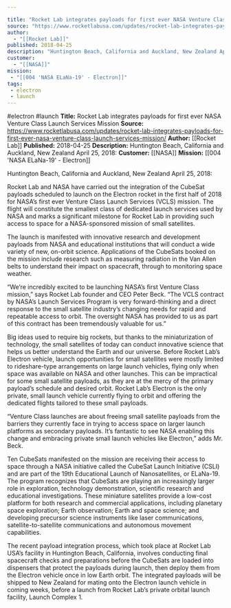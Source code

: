 ```yaml
---

title: "Rocket Lab integrates payloads for first ever NASA Venture Class Launch Services Mission "
source: "https://www.rocketlabusa.com/updates/rocket-lab-integrates-payloads-for-first-ever-nasa-venture-class-launch-services-mission/"
author:
  - "[[Rocket Lab]]"
published: 2018-04-25
description: "Huntington Beach, California and Auckland, New Zealand April 25, 2018:"
customer:
  - "[[NASA]]"
mission:
 - "[[004 'NASA ELaNa-19' - Electron]]"
tags:
 - electron
 - launch
---
```


#electron #launch
**Title:** Rocket Lab integrates payloads for first ever NASA Venture Class Launch Services Mission 
**Source:** https://www.rocketlabusa.com/updates/rocket-lab-integrates-payloads-for-first-ever-nasa-venture-class-launch-services-mission/
**Author:** [[Rocket Lab]]
**Published:** 2018-04-25
**Description:** Huntington Beach, California and Auckland, New Zealand April 25, 2018:
**Customer:** [[NASA]]
**Mission:** [[004 'NASA ELaNa-19' - Electron]]

Huntington Beach, California and Auckland, New Zealand April 25, 2018:

Rocket Lab and NASA have carried out the integration of the CubeSat payloads scheduled to launch on the Electron rocket in the first half of 2018 for NASA’s first ever Venture Class Launch Services (VCLS) mission. The flight will constitute the smallest class of dedicated launch services used by NASA and marks a significant milestone for Rocket Lab in providing such access to space for a NASA-sponsored mission of small satellites.

The launch is manifested with innovative research and development payloads from NASA and educational institutions that will conduct a wide variety of new, on-orbit science. Applications of the CubeSats booked on the mission include research such as measuring radiation in the Van Allen belts to understand their impact on spacecraft, through to monitoring space weather.

“We’re incredibly excited to be launching NASA’s first Venture Class mission,” says Rocket Lab founder and CEO Peter Beck. “The VCLS contract by NASA’s Launch Services Program is very forward-thinking and a direct response to the small satellite industry’s changing needs for rapid and repeatable access to orbit. The oversight NASA has provided to us as part of this contract has been tremendously valuable for us.”

Big ideas used to require big rockets, but thanks to the miniaturization of technology, the small satellites of today can conduct innovative science that helps us better understand the Earth and our universe. Before Rocket Lab’s Electron vehicle, launch opportunities for small satellites were mostly limited to rideshare-type arrangements on large launch vehicles, flying only when space was available on NASA and other launches. This can be impractical for some small satellite payloads, as they are at the mercy of the primary payload’s schedule and desired orbit. Rocket Lab’s Electron is the only private, small launch vehicle currently flying to orbit and offering the dedicated flights tailored to these small payloads.

“Venture Class launches are about freeing small satellite payloads from the barriers they currently face in trying to access space on larger launch platforms as secondary payloads. It’s fantastic to see NASA enabling this change and embracing private small launch vehicles like Electron,” adds Mr. Beck.

Ten CubeSats manifested on the mission are receiving their access to space through a NASA initiative called the CubeSat Launch Initiative (CSLI) and are part of the 19th Educational Launch of Nanosatellites, or ELaNa-19. The program recognizes that CubeSats are playing an increasingly larger role in exploration, technology demonstration, scientific research and educational investigations. These miniature satellites provide a low-cost platform for both research and commercial applications, including planetary space exploration; Earth observation; Earth and space science; and developing precursor science instruments like laser communications, satellite-to-satellite communications and autonomous movement capabilities.

The recent payload integration process, which took place at Rocket Lab USA’s facility in Huntington Beach, California, involves conducting final spacecraft checks and preparations before the CubeSats are loaded into dispensers that protect the payloads during launch, then deploy them from the Electron vehicle once in low Earth orbit. The integrated payloads will be shipped to New Zealand for mating onto the Electron launch vehicle in coming weeks, before a launch from Rocket Lab’s private orbital launch facility, Launch Complex 1.